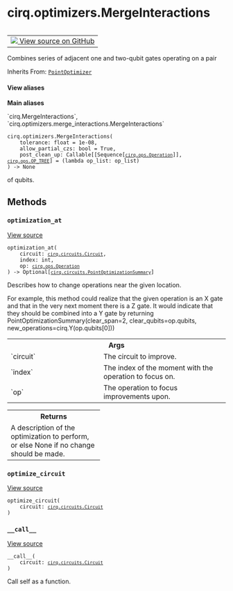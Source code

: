 <div itemscope itemtype="http://developers.google.com/ReferenceObject">
<meta itemprop="name" content="cirq.optimizers.MergeInteractions" />
<meta itemprop="path" content="Stable" />
<meta itemprop="property" content="__call__"/>
<meta itemprop="property" content="__init__"/>
<meta itemprop="property" content="optimization_at"/>
<meta itemprop="property" content="optimize_circuit"/>
</div>

# cirq.optimizers.MergeInteractions

<!-- Insert buttons and diff -->

<table class="tfo-notebook-buttons tfo-api" align="left">

<td>
  <a target="_blank" href="https://github.com/quantumlib/cirq/tree/master/cirq/optimizers/merge_interactions.py">
    <img src="https://www.tensorflow.org/images/GitHub-Mark-32px.png" />
    View source on GitHub
  </a>
</td>
</table>



Combines series of adjacent one and two-qubit gates operating on a pair

Inherits From: [`PointOptimizer`](../../cirq/circuits/PointOptimizer.md)

<section class="expandable">
  <h4 class="showalways">View aliases</h4>
  <p>
<b>Main aliases</b>
<p>`cirq.MergeInteractions`, `cirq.optimizers.merge_interactions.MergeInteractions`</p>
</p>
</section>

<pre class="devsite-click-to-copy prettyprint lang-py tfo-signature-link">
<code>cirq.optimizers.MergeInteractions(
    tolerance: float = 1e-08,
    allow_partial_czs: bool = True,
    post_clean_up: Callable[[Sequence[<a href="../../cirq/ops/Operation.md"><code>cirq.ops.Operation</code></a>]], <a href="../../cirq/ops/OP_TREE.md"><code>cirq.ops.OP_TREE</code></a>] = (lambda op_list: op_list)
) -> None
</code></pre>



<!-- Placeholder for "Used in" -->
of qubits.

## Methods

<h3 id="optimization_at"><code>optimization_at</code></h3>

<a target="_blank" href="https://github.com/quantumlib/cirq/tree/master/cirq/optimizers/merge_interactions.py">View source</a>

<pre class="devsite-click-to-copy prettyprint lang-py tfo-signature-link">
<code>optimization_at(
    circuit: <a href="../../cirq/circuits/Circuit.md"><code>cirq.circuits.Circuit</code></a>,
    index: int,
    op: <a href="../../cirq/ops/Operation.md"><code>cirq.ops.Operation</code></a>
) -> Optional[<a href="../../cirq/circuits/PointOptimizationSummary.md"><code>cirq.circuits.PointOptimizationSummary</code></a>]
</code></pre>

Describes how to change operations near the given location.

For example, this method could realize that the given operation is an
X gate and that in the very next moment there is a Z gate. It would
indicate that they should be combined into a Y gate by returning
PointOptimizationSummary(clear_span=2,
                         clear_qubits=op.qubits,
                         new_operations=cirq.Y(op.qubits[0]))

<!-- Tabular view -->
 <table class="responsive fixed orange">
<colgroup><col width="214px"><col></colgroup>
<tr><th colspan="2">Args</th></tr>

<tr>
<td>
`circuit`
</td>
<td>
The circuit to improve.
</td>
</tr><tr>
<td>
`index`
</td>
<td>
The index of the moment with the operation to focus on.
</td>
</tr><tr>
<td>
`op`
</td>
<td>
The operation to focus improvements upon.
</td>
</tr>
</table>



<!-- Tabular view -->
 <table class="responsive fixed orange">
<colgroup><col width="214px"><col></colgroup>
<tr><th colspan="2">Returns</th></tr>
<tr class="alt">
<td colspan="2">
A description of the optimization to perform, or else None if no
change should be made.
</td>
</tr>

</table>



<h3 id="optimize_circuit"><code>optimize_circuit</code></h3>

<a target="_blank" href="https://github.com/quantumlib/cirq/tree/master/cirq/circuits/optimization_pass.py">View source</a>

<pre class="devsite-click-to-copy prettyprint lang-py tfo-signature-link">
<code>optimize_circuit(
    circuit: <a href="../../cirq/circuits/Circuit.md"><code>cirq.circuits.Circuit</code></a>
)
</code></pre>




<h3 id="__call__"><code>__call__</code></h3>

<a target="_blank" href="https://github.com/quantumlib/cirq/tree/master/cirq/circuits/optimization_pass.py">View source</a>

<pre class="devsite-click-to-copy prettyprint lang-py tfo-signature-link">
<code>__call__(
    circuit: <a href="../../cirq/circuits/Circuit.md"><code>cirq.circuits.Circuit</code></a>
)
</code></pre>

Call self as a function.




